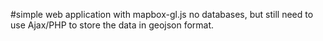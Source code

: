 #simple web application with mapbox-gl.js
no databases, but still need to use Ajax/PHP to store the data in geojson format.

